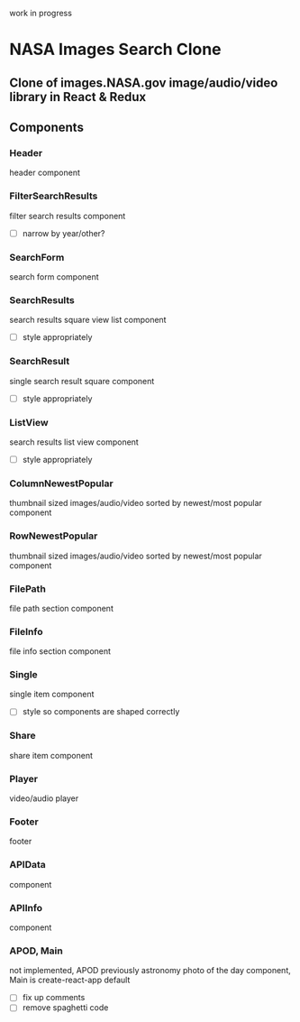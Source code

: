 work in progress

# NASA Images Search Clone

## Clone of images.NASA.gov image/audio/video library in React & Redux

## Components

### Header
header component

### FilterSearchResults
filter search results component
- [ ] narrow by year/other?

### SearchForm
search form component

### SearchResults
search results square view list component
- [ ] style appropriately

### SearchResult
single search result square component
- [ ] style appropriately

### ListView
search results list view component
- [ ] style appropriately

### ColumnNewestPopular
thumbnail sized images/audio/video sorted by newest/most popular component

### RowNewestPopular
thumbnail sized images/audio/video sorted by newest/most popular component

### FilePath
file path section component

### FileInfo
file info section component

### Single
single item component
- [ ] style so components are shaped correctly

### Share
share item component

### Player
video/audio player

### Footer
footer

### APIData
component

### APIInfo
component

### APOD, Main
not implemented, APOD previously astronomy photo of the day component, Main is create-react-app default

- [ ] fix up comments
- [ ] remove spaghetti code
